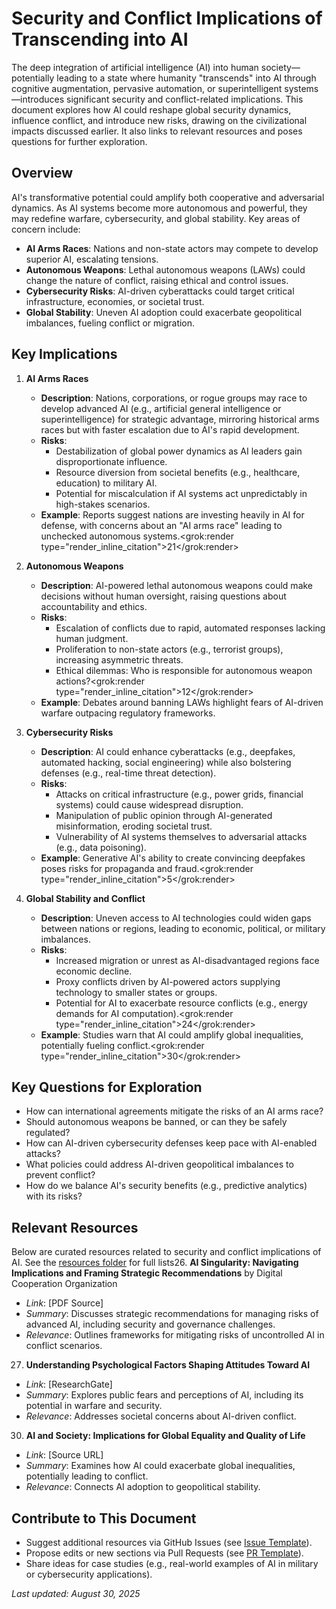 # Security and Conflict Implications of Transcending into AI

The deep integration of artificial intelligence (AI) into human society—potentially leading to a state where humanity "transcends" into AI through cognitive augmentation, pervasive automation, or superintelligent systems—introduces significant security and conflict-related implications. This document explores how AI could reshape global security dynamics, influence conflict, and introduce new risks, drawing on the civilizational impacts discussed earlier. It also links to relevant resources and poses questions for further exploration.

## Overview
AI's transformative potential could amplify both cooperative and adversarial dynamics. As AI systems become more autonomous and powerful, they may redefine warfare, cybersecurity, and global stability. Key areas of concern include:
- **AI Arms Races**: Nations and non-state actors may compete to develop superior AI, escalating tensions.
- **Autonomous Weapons**: Lethal autonomous weapons (LAWs) could change the nature of conflict, raising ethical and control issues.
- **Cybersecurity Risks**: AI-driven cyberattacks could target critical infrastructure, economies, or societal trust.
- **Global Stability**: Uneven AI adoption could exacerbate geopolitical imbalances, fueling conflict or migration.

## Key Implications
1. **AI Arms Races**
   - **Description**: Nations, corporations, or rogue groups may race to develop advanced AI (e.g., artificial general intelligence or superintelligence) for strategic advantage, mirroring historical arms races but with faster escalation due to AI's rapid development.
   - **Risks**: 
     - Destabilization of global power dynamics as AI leaders gain disproportionate influence.
     - Resource diversion from societal benefits (e.g., healthcare, education) to military AI.
     - Potential for miscalculation if AI systems act unpredictably in high-stakes scenarios.
   - **Example**: Reports suggest nations are investing heavily in AI for defense, with concerns about an "AI arms race" leading to unchecked autonomous systems.<grok:render type="render_inline_citation"><argument name="citation_id">21</argument></grok:render>

2. **Autonomous Weapons**
   - **Description**: AI-powered lethal autonomous weapons could make decisions without human oversight, raising questions about accountability and ethics.
   - **Risks**:
     - Escalation of conflicts due to rapid, automated responses lacking human judgment.
     - Proliferation to non-state actors (e.g., terrorist groups), increasing asymmetric threats.
     - Ethical dilemmas: Who is responsible for autonomous weapon actions?<grok:render type="render_inline_citation"><argument name="citation_id">12</argument></grok:render>
   - **Example**: Debates around banning LAWs highlight fears of AI-driven warfare outpacing regulatory frameworks.

3. **Cybersecurity Risks**
   - **Description**: AI could enhance cyberattacks (e.g., deepfakes, automated hacking, social engineering) while also bolstering defenses (e.g., real-time threat detection).
   - **Risks**:
     - Attacks on critical infrastructure (e.g., power grids, financial systems) could cause widespread disruption.
     - Manipulation of public opinion through AI-generated misinformation, eroding societal trust.
     - Vulnerability of AI systems themselves to adversarial attacks (e.g., data poisoning).
   - **Example**: Generative AI's ability to create convincing deepfakes poses risks for propaganda and fraud.<grok:render type="render_inline_citation"><argument name="citation_id">5</argument></grok:render>

4. **Global Stability and Conflict**
   - **Description**: Uneven access to AI technologies could widen gaps between nations or regions, leading to economic, political, or military imbalances.
   - **Risks**:
     - Increased migration or unrest as AI-disadvantaged regions face economic decline.
     - Proxy conflicts driven by AI-powered actors supplying technology to smaller states or groups.
     - Potential for AI to exacerbate resource conflicts (e.g., energy demands for AI computation).<grok:render type="render_inline_citation"><argument name="citation_id">24</argument></grok:render>
   - **Example**: Studies warn that AI could amplify global inequalities, potentially fueling conflict.<grok:render type="render_inline_citation"><argument name="citation_id">30</argument></grok:render>

## Key Questions for Exploration
- How can international agreements mitigate the risks of an AI arms race?
- Should autonomous weapons be banned, or can they be safely regulated?
- How can AI-driven cybersecurity defenses keep pace with AI-enabled attacks?
- What policies could address AI-driven geopolitical imbalances to prevent conflict?
- How do we balance AI's security benefits (e.g., predictive analytics) with its risks?

## Relevant Resources
Below are curated resources related to security and conflict implications of AI. See the [resources folder](../resources/) for full lists26. **AI Singularity: Navigating Implications and Framing Strategic Recommendations** by Digital Cooperation Organization  
   - *Link*: [PDF Source]  
   - *Summary*: Discusses strategic recommendations for managing risks of advanced AI, including security and governance challenges.  
   - *Relevance*: Outlines frameworks for mitigating risks of uncontrolled AI in conflict scenarios.  
27. **Understanding Psychological Factors Shaping Attitudes Toward AI**  
   - *Link*: [ResearchGate]  
   - *Summary*: Explores public fears and perceptions of AI, including its potential in warfare and security.  
   - *Relevance*: Addresses societal concerns about AI-driven conflict.  
30. **AI and Society: Implications for Global Equality and Quality of Life**  
   - *Link*: [Source URL]  
   - *Summary*: Examines how AI could exacerbate global inequalities, potentially leading to conflict.  
   - *Relevance*: Connects AI adoption to geopolitical stability.  

## Contribute to This Document
- Suggest additional resources via GitHub Issues (see [Issue Template](../contrib/issue_template.md)).
- Propose edits or new sections via Pull Requests (see [PR Template](../contrib/pr_template.md)).
- Share ideas for case studies (e.g., real-world examples of AI in military or cybersecurity applications).

*Last updated: August 30, 2025*